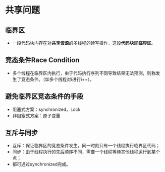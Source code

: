 # 共享问题

## 临界区

- 一段代码块内存在对**共享资源**的多线程的读写操作，这段**代码块**即**临界区**。

## 竞态条件Race Condition

- 多个线程在临界区内执行，由于代码执行序列不同导致结果无法预测，则称发生了竞态条件。（如多个线程对i进行i++）。

## 避免临界区竞态条件的手段

- 阻塞式方案：synchronized，Lock
- 非阻塞式方案：原子变量

## 互斥与同步

- 互斥：保证临界区的竞态条件发生，同一时刻只有一个线程执行临界区代码；
- 同步：由于线程执行的先后顺序不同，需要一个线程等待其他线程运行到某个点；
- 都可通过synchronized完成。